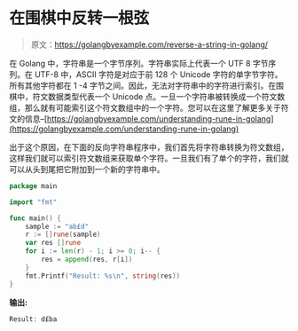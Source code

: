 # 在围棋中反转一根弦

> 原文：<https://golangbyexample.com/reverse-a-string-in-golang/>

在 Golang 中，字符串是一个字节序列。字符串实际上代表一个 UTF 8 字节序列。在 UTF-8 中，ASCII 字符是对应于前 128 个 Unicode 字符的单字节字符。所有其他字符都在 1 -4 字节之间。因此，无法对字符串中的字符进行索引。在围棋中，符文数据类型代表一个 Unicode 点。一旦一个字符串被转换成一个符文数组，那么就有可能索引这个符文数组中的一个字符。您可以在这里了解更多关于符文的信息–[https://golangbyexample.com/understanding-rune-in-golang](https://golangbyexample.com/understanding-rune-in-golang)

出于这个原因，在下面的反向字符串程序中，我们首先将字符串转换为符文数组，这样我们就可以索引符文数组来获取单个字符。一旦我们有了单个的字符，我们就可以从头到尾把它附加到一个新的字符串中。

```go
package main

import "fmt"

func main() {
    sample := "ab£d"
    r := []rune(sample)
    var res []rune
    for i := len(r) - 1; i >= 0; i-- {
        res = append(res, r[i])
    }
    fmt.Printf("Result: %s\n", string(res))
}
```

**输出:**

```go
Result: d£ba
```